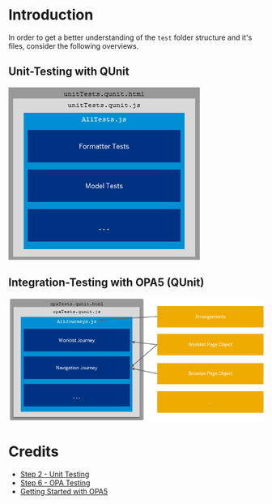 # Introduction

In order to get a better understanding of the `test` folder structure and it's files, consider the following overviews.

## Unit-Testing with QUnit

![](../../readme_src/QUnitUnittestingOverview.png)

## Integration-Testing with OPA5 (QUnit)

![](../../readme_src/OPA5Overview.png)

# Credits

* [Step 2 - Unit Testing](https://sapui5.hana.ondemand.com/#/topic/b81736e0fcb246efb3b0cf0ca422f8fd)
* [Step 6 - OPA Testing](https://sapui5.hana.ondemand.com/#/topic/1b47457cbe4941ee926317d827517acb)
* [Getting Started with OPA5](https://help.sap.com/doc/saphelp_uiaddon20/2.05/en-US/22/f175e7084247bc896c15280af9d1dc/content.htm?no_cache=true)
